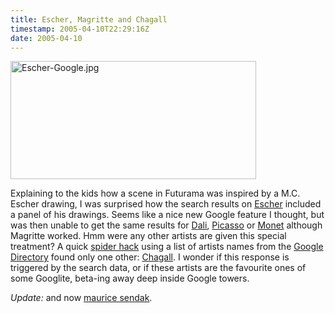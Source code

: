 ```yaml
---
title: Escher, Magritte and Chagall
timestamp: 2005-04-10T22:29:16Z
date: 2005-04-10
---
```


<a href='http://www.google.co.uk/search?q=Escher'><img alt="Escher-Google.jpg" src="http://blog.whatfettle.com/archives/Escher-Google.jpg" width="393" height="189" border="0" /></a>

Explaining to the kids how a scene in Futurama was inspired by a M.C. Escher drawing, I was surprised how the search results on <a href='http://www.google.co.uk/search?q=Escher'>Escher</a> included a panel of his drawings.  Seems like a nice new Google feature I thought, but was then unable to get the same results for <a href='http://www.google.co.uk/search?q=Dali'>Dali</a>, <a href='http://www.google.co.uk/search?q=Picasso'>Picasso</a> or <a href='http://www.google.co.uk/search?q=Monet'>Monet</a> although <a>Magritte</a> worked. Hmm were any other artists are given this special treatment? A quick <a href='http://www.whatfettle.com/2005/04/gartists/'>spider hack</a> using a list of artists names from the <a href='http://directory.google.com/Top/Arts/Art_History/Artists/'>Google Directory</a> found only one other: <a href='http://www.google.co.uk/search?hl=en&amp;q=Chagall&amp;btnG=Google+Search&amp;meta='>Chagall</a>.  I wonder if this response is triggered by the search data, or if these artists are the favourite ones of some Googlite, beta-ing away deep inside Google towers.

<i>Update:</i> and now <a href='http://www.google.com/search?client=safari&amp;rls=en&amp;q=maurice+sendak&amp;ie=UTF-8&amp;oe=UTF-8'>maurice sendak</a>.